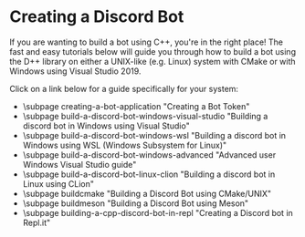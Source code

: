 # Creating a Discord Bot

If you are wanting to build a bot using C++, you're in the right place! The fast and easy tutorials below will guide you through how to build a bot using the D++ library on either a UNIX-like (e.g. Linux) system with CMake or with Windows using Visual Studio 2019.

Click on a link below for a guide specifically for your system:

* \subpage creating-a-bot-application "Creating a Bot Token"
* \subpage build-a-discord-bot-windows-visual-studio "Building a discord bot in Windows using Visual Studio"
* \subpage build-a-discord-bot-windows-wsl "Building a discord bot in Windows using WSL (Windows Subsystem for Linux)"
* \subpage build-a-discord-bot-windows-advanced "Advanced user Windows Visual Studio guide"
* \subpage build-a-discord-bot-linux-clion "Building a discord bot in Linux using CLion"
* \subpage buildcmake "Building a Discord Bot using CMake/UNIX"
* \subpage buildmeson "Building a Discord Bot using Meson"
* \subpage building-a-cpp-discord-bot-in-repl "Creating a Discord bot in Repl.it"

